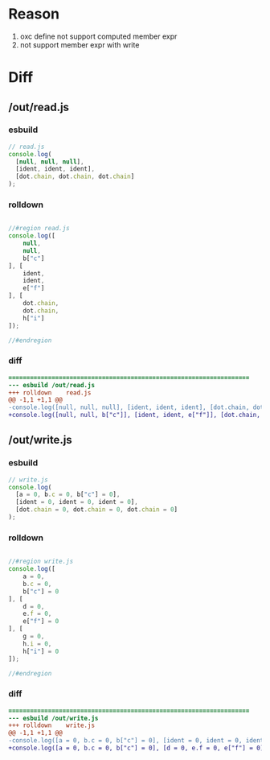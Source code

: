 # Reason
1. oxc define not support computed member expr
2. not support member expr with write
# Diff
## /out/read.js
### esbuild
```js
// read.js
console.log(
  [null, null, null],
  [ident, ident, ident],
  [dot.chain, dot.chain, dot.chain]
);
```
### rolldown
```js

//#region read.js
console.log([
	null,
	null,
	b["c"]
], [
	ident,
	ident,
	e["f"]
], [
	dot.chain,
	dot.chain,
	h["i"]
]);

//#endregion
```
### diff
```diff
===================================================================
--- esbuild	/out/read.js
+++ rolldown	read.js
@@ -1,1 +1,1 @@
-console.log([null, null, null], [ident, ident, ident], [dot.chain, dot.chain, dot.chain]);
+console.log([null, null, b["c"]], [ident, ident, e["f"]], [dot.chain, dot.chain, h["i"]]);

```
## /out/write.js
### esbuild
```js
// write.js
console.log(
  [a = 0, b.c = 0, b["c"] = 0],
  [ident = 0, ident = 0, ident = 0],
  [dot.chain = 0, dot.chain = 0, dot.chain = 0]
);
```
### rolldown
```js

//#region write.js
console.log([
	a = 0,
	b.c = 0,
	b["c"] = 0
], [
	d = 0,
	e.f = 0,
	e["f"] = 0
], [
	g = 0,
	h.i = 0,
	h["i"] = 0
]);

//#endregion
```
### diff
```diff
===================================================================
--- esbuild	/out/write.js
+++ rolldown	write.js
@@ -1,1 +1,1 @@
-console.log([a = 0, b.c = 0, b["c"] = 0], [ident = 0, ident = 0, ident = 0], [dot.chain = 0, dot.chain = 0, dot.chain = 0]);
+console.log([a = 0, b.c = 0, b["c"] = 0], [d = 0, e.f = 0, e["f"] = 0], [g = 0, h.i = 0, h["i"] = 0]);

```